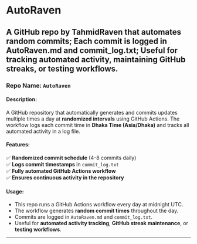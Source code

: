 # AutoRaven
A GitHub repo by TahmidRaven that automates random commits; Each commit is logged in AutoRaven.md and commit_log.txt; 
Useful for tracking automated activity, maintaining GitHub streaks, or testing workflows.
---

### **Repo Name**: `AutoRaven`  

#### **Description**:  
A GitHub repository that automatically generates and commits updates multiple times a day at **randomized intervals** using GitHub Actions. The workflow logs each commit time in **Dhaka Time (Asia/Dhaka)** and tracks all automated activity in a log file.  

#### **Features**:  
✅ **Randomized commit schedule** (4-8 commits daily)  
✅ **Logs commit timestamps** in `commit_log.txt`  
✅ **Fully automated GitHub Actions workflow**  
✅ **Ensures continuous activity in the repository**  

#### **Usage**:  
- This repo runs a GitHub Actions workflow every day at midnight UTC.  
- The workflow generates **random commit times** throughout the day.  
- Commits are logged in `AutoRaven.md` and `commit_log.txt`.  
- Useful for **automated activity tracking**, **GitHub streak maintenance**, or **testing workflows**.  

---
 
